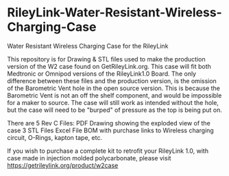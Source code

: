 # RileyLink-Water-Resistant-Wireless-Charging-Case
Water Resistant Wireless Charging Case for the RileyLink

This repository is for Drawing & STL files used to make the production version of the W2 case found on GetRileyLink.org. This case will fit both Medtronic or Omnipod versions of the RileyLink1.0 Board. The only difference between these files and the production version, is the omission of the Barometric Vent hole in the open source version. This is because the Barometric Vent is not an off the shelf component, and would be impossible for a maker to source. The case will still work as intended without the hole, but the case will need to be "burped" of pressure as the top is being put on. 

There are 5 Rev C Files: 
PDF Drawing showing the exploded view of the case
3 STL Files
Excel File BOM with purchase links to Wireless charging circuit, O-Rings, kapton tape, etc. 

If you wish to purchase a complete kit to retrofit your RileyLink 1.0, with case made in injection molded polycarbonate, please visit https://getrileylink.org/product/w2case 
